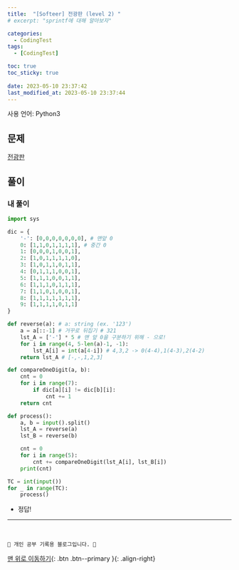 ```yaml
---
title:  "[Softeer] 전광판 (level 2) "
# excerpt: "sprintf에 대해 알아보자"

categories:
  - CodingTest
tags:
  - [CodingTest]

toc: true
toc_sticky: true
 
date: 2023-05-10 23:37:42
last_modified_at: 2023-05-10 23:37:44
---
```


사용 언어: Python3

## 문제
[전광판](https://softeer.ai/practice/info.do?idx=1&eid=624)


## 풀이
### 내 풀이
```py
import sys

dic = {
    '-': [0,0,0,0,0,0,0], # 맨앞 0
    0: [1,1,0,1,1,1,1], # 중간 0
    1: [0,0,0,1,0,0,1],
    2: [1,0,1,1,1,1,0],
    3: [1,0,1,1,0,1,1],
    4: [0,1,1,1,0,0,1],
    5: [1,1,1,0,0,1,1],
    6: [1,1,1,0,1,1,1],
    7: [1,1,0,1,0,0,1],
    8: [1,1,1,1,1,1,1],
    9: [1,1,1,1,0,1,1]
}

def reverse(a): # a: string (ex. '123')
    a = a[::-1] # 거꾸로 뒤집기 # 321
    lst_A = ['-'] * 5 # 맨 앞 0을 구분하기 위해 - 으로!
    for i in range(4, 5-len(a)-1, -1):
        lst_A[i] = int(a[4-i]) # 4,3,2 -> 0(4-4),1(4-3),2(4-2)
    return lst_A # [-,-,1,2,3]

def compareOneDigit(a, b):
    cnt = 0
    for i in range(7):
        if dic[a][i] != dic[b][i]:
            cnt += 1
    return cnt

def process():
    a, b = input().split()
    lst_A = reverse(a)
    lst_B = reverse(b)

    cnt = 0
    for i in range(5):
        cnt += compareOneDigit(lst_A[i], lst_B[i])
    print(cnt)

TC = int(input())
for _ in range(TC):
    process()
```
- 정답!









***
<br>


    💛 개인 공부 기록용 블로그입니다. 👻

[맨 위로 이동하기](#){: .btn .btn--primary }{: .align-right}
